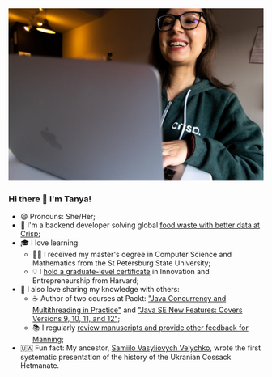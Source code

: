 <img src="https://github.com/tfesenko/tfesenko/blob/main/assets/avatar.jpg">

### Hi there 👋 I'm Tanya!
- 😄 Pronouns: She/Her;
- 🥭 I'm a backend developer solving global [food waste with better data at Crisp](https://www.gocrisp.com/blog/spotlight-tanya-fesenko);
- 🎓 I love learning:
  - 👩‍💻 I received my master's degree in Computer Science and Mathematics from the St Petersburg State University;
  - 💡 I [hold a graduate-level certificate](https://tanya-fesenko.medium.com/my-harvard-extension-school-journey-b98590b8cc44) in Innovation and Entrepreneurship from Harvard;
- 🤝  I also love sharing my knowledge with others:
  - ☕ Author of two courses at Packt: ["Java Concurrency and Multithreading in Practice"](https://www.packtpub.com/application-development/java-concurrency-and-multithreading-practice-video) and ["Java SE New Features: Covers Versions 9, 10, 11, and 12"](https://www.packtpub.com/application-development/java-se-new-features-covers-versions-9-10-11-and-12-video);
  - 📚 I regularly [review manuscripts and provide other feedback for Manning](https://tanya-fesenko.medium.com/should-you-be-a-manning-reviewer-heres-why-i-am-b67ae0fb5158);
- 🇺🇦 Fun fact: My ancestor, [Samiilo Vasyliovych Velychko](https://paper.dropbox.com/ep/redirect/external-link?url=https%3A%2F%2Fen.wikipedia.org%2Fwiki%2FSamiilo_Velychko&hmac=UEa1iMJ3yN9WgYw0IC3WAhjTNlUROk7G8hLBiPbLaa4%3D), wrote the first systematic presentation of the history of the Ukranian Cossack Hetmanate.
